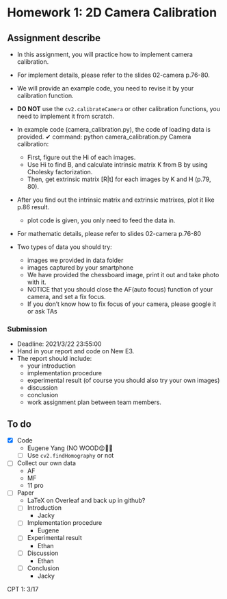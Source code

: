 # Homework 1: 2D Camera Calibration

## Assignment describe
- In this assignment, you will practice how to implement camera calibration.
- For implement details, please refer to the slides 02-camera p.76-80.
- We will provide an example code, you need to revise it by your calibration function.
- **DO NOT** use the `cv2.calibrateCamera` or other calibration functions, you need to implement it from scratch.

- In example code (camera_calibration.py), the code of loading data is provided. ✔ command: python camera_calibration.py
Camera calibration:
  - First, figure out the Hi of each images.
  - Use Hi to find B, and calculate intrinsic matrix K from B by using Cholesky factorization.
  - Then, get extrinsic matrix [R|t] for each images by K and H (p.79, 80).
- After you find out the intrinsic matrix and extrinsic matrixes, plot it like p.86 result.
  - plot code is given, you only need to feed the data in.
- For mathematic details, please refer to slides 02-camera p.76-80

- Two types of data you should try: 
  - images we provided in data folder
  - images captured by your smartphone
  -   We have provided the chessboard image, print it out and take photo with it.
  -   NOTICE that you should close the AF(auto focus) function of your camera, and set a fix focus.
  -   If you don’t know how to fix focus of your camera, please google it or ask TAs

### Submission
- Deadline: 2021/3/22 23:55:00
- Hand in your report and code on New E3.
- The report should include:
  - your introduction
  - implementation procedure
  - experimental result (of course you should also try your own images)
  - discussion
  - conclusion
  - work assignment plan between team members.

## To do
- [x] Code
  - Eugene Yang (NO WOOD:rage::cursing_face::cursing_face:
  - [ ] Use `cv2.findHomography` or not
- [ ] Collect our own data
  - AF 
  - MF
  - 11 pro
- [ ] Paper
  - LaTeX on Overleaf and back up in github?  
  - [ ] Introduction
    - Jacky
  - [ ] Implementation procedure
    - Eugene
  - [ ] Experimental result
    - Ethan
  - [ ] Discussion
    - Ethan
  - [ ] Conclusion
    - Jacky

CPT 1: 3/17
